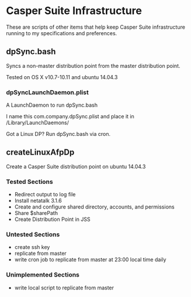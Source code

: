 # Casper Suite Infrastructure
These are scripts of other items that help keep Casper Suite infrastructure running to my specifications and preferences.

## dpSync.bash
Syncs a non-master distribution point from the master distribution point.

Tested on OS X v10.7-10.11 and ubuntu 14.04.3

### dpSyncLaunchDaemon.plist
A LaunchDaemon to run dpSync.bash

I name this com.company.dpSync.plist and place it in /Library/LaunchDaemons/

Got a Linux DP? Run dpSync.bash via cron.

## createLinuxAfpDp
Create a Casper Suite distribution point on ubuntu 14.04.3

### Tested Sections

* Redirect output to log file
* Install netatalk 3.1.6
* Create and configure shared directory, accounts, and permissions
* Share $sharePath
* Create Distribution Point in JSS

### Untested Sections

* create ssh key
* replicate from master
* write cron job to replicate from master at 23:00 local time daily

### Unimplemented Sections

* write local script to replicate from master
